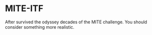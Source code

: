 # MITE-ITF
After survived the odyssey decades of the MITE challenge.
You should consider something more realistic.
